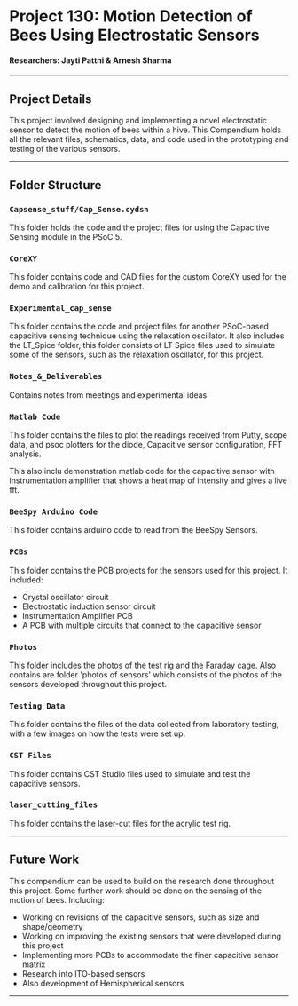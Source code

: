 # Project 130: Motion Detection of Bees Using Electrostatic Sensors
#### Researchers: Jayti Pattni & Arnesh Sharma
---

## Project Details

This project involved designing and implementing a novel electrostatic sensor to detect the motion of bees within a hive. This Compendium holds all the 
relevant files, schematics, data, and code used in the prototyping and testing of the various sensors.

---

## Folder Structure

### `Capsense_stuff/Cap_Sense.cydsn`
This folder holds the code and the project files for using the Capacitive Sensing module in the PSoC 5.  

### `CoreXY`
This folder contains code and CAD files for the custom CoreXY used for the demo and calibration for this project. 

### `Experimental_cap_sense`
This folder contains the code and project files for another PSoC-based capacitive sensing technique using the relaxation oscillator. It also includes the LT_Spice folder, this folder consists of LT Spice files used to simulate some of the sensors, such as the relaxation oscillator, for this project. 

### `Notes_&_Deliverables`
Contains notes from meetings and experimental ideas

### `Matlab Code`
This folder contains the files to plot the readings received from Putty, scope data, and psoc plotters for the diode, Capacitive sensor configuration, FFT analysis.

This also inclu demonstration matlab code for the capacitive sensor with instrumentation amplifier that shows a heat map of intensity and gives a live fft.

### `BeeSpy Arduino Code`
This folder contains arduino code to read from the BeeSpy Sensors.

### `PCBs`
This folder contains the PCB projects for the sensors used for this project. It included: 
- Crystal oscillator circuit
- Electrostatic induction sensor circuit
- Instrumentation Amplifier PCB
- A PCB with multiple circuits that connect to the capacitive sensor

### `Photos`
This folder includes the photos of the test rig and the Faraday cage. Also contains are folder 'photos of sensors' which consists of the photos of the sensors developed throughout this project. 

### `Testing Data`
This folder contains the files of the data collected from laboratory testing, with a few images on how the tests were set up. 

### `CST Files`
This folder contains CST Studio files used to simulate and test the capacitive sensors. 

### `laser_cutting_files`
This folder contains the laser-cut files for the acrylic test rig. 

---

## Future Work

This compendium can be used to build on the research done throughout this project. Some further work should be done on the sensing of the motion of bees.
Including: 
- Working on revisions of the capacitive sensors, such as size and shape/geometry
- Working on improving the existing sensors that were developed during this project
- Implementing more PCBs to accommodate the finer capacitive sensor matrix
- Research into ITO-based sensors
- Also development of Hemispherical sensors
---

